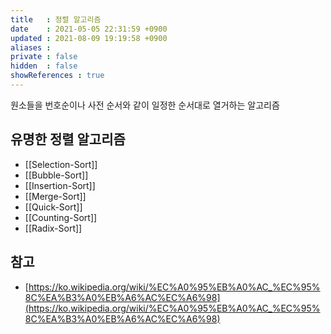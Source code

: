 ```yaml
---
title   : 정렬 알고리즘
date    : 2021-05-05 22:31:59 +0900
updated : 2021-08-09 19:19:58 +0900
aliases : 
private : false
hidden  : false
showReferences : true
---
```

원소들을 번호순이나 사전 순서와 같이 일정한 순서대로 열거하는 알고리즘  
  
## 유명한 정렬 알고리즘 
- [[Selection-Sort]]
- [[Bubble-Sort]]
- [[Insertion-Sort]]
- [[Merge-Sort]]
- [[Quick-Sort]]
- [[Counting-Sort]]
- [[Radix-Sort]]


## 참고  
- [https://ko.wikipedia.org/wiki/%EC%A0%95%EB%A0%AC_%EC%95%8C%EA%B3%A0%EB%A6%AC%EC%A6%98](https://ko.wikipedia.org/wiki/%EC%A0%95%EB%A0%AC_%EC%95%8C%EA%B3%A0%EB%A6%AC%EC%A6%98)
